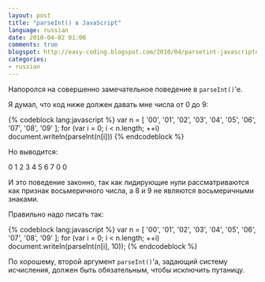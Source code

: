```yaml
---
layout: post
title: "parseInt() в JavaScript"
language: russian
date: 2010-04-02 01:00
comments: true
blogspot: http://easy-coding.blogspot.com/2010/04/parsetint-javascripte.html
categories:
- russian
---
```

Напоролся на совершенно замечательное поведение в `parseInt()`'e.

Я думал, что код ниже должен давать мне числа от 0 до 9:

{% codeblock lang:javascript %}
var n = [ '00', '01', '02', '03', '04', '05', '06', '07', '08', '09' ];
for (var i = 0; i < n.length; ++i)
  document.writeln(parseInt(n[i]))
{% endcodeblock %}

Но выводится:

   0 1 2 3 4 5 6 7 0 0

И это поведение законно, так как лидирующие нули рассматриваются как признак восьмеричного числа, а 8 и 9 не являются восьмеричными знаками.

Правильно надо писать так:

{% codeblock lang:javascript %}
var n = [ '00', '01', '02', '03', '04', '05', '06', '07', '08', '09' ];
for (var i = 0; i < n.length; ++i)
  document.writeln(parseInt(n[i], 10));
{% endcodeblock %}

По хорошему, второй аргумент `parseInt()`'а, задающий систему исчисления, должен быть обязательным, чтобы исключить путаницу.
